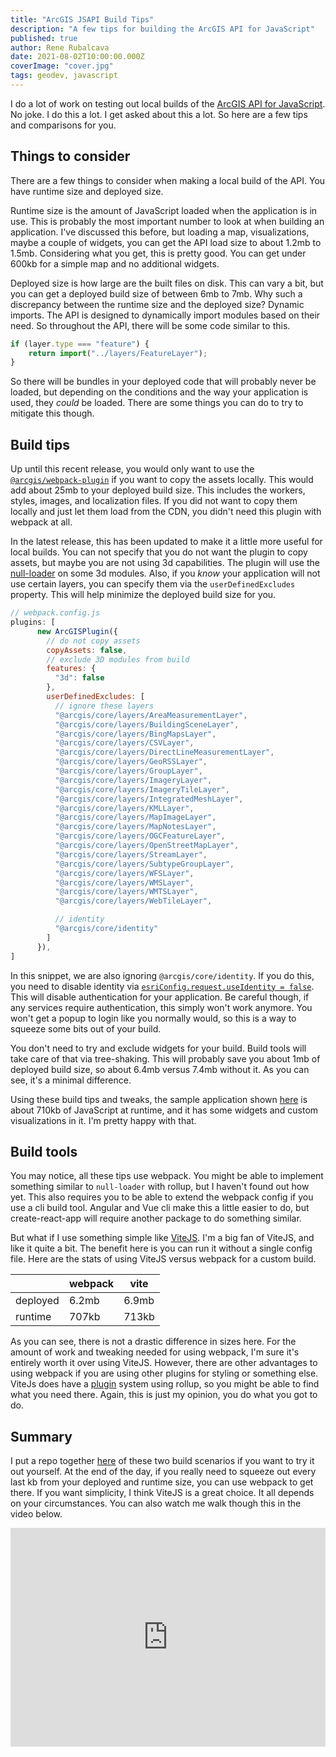```yaml
---
title: "ArcGIS JSAPI Build Tips"
description: "A few tips for building the ArcGIS API for JavaScript"
published: true
author: Rene Rubalcava
date: 2021-08-02T10:00:00.000Z
coverImage: "cover.jpg"
tags: geodev, javascript
---
```


I do a lot of work on testing out local builds of the [ArcGIS API for JavaScript](https://developers.arcgis.com/javascript/latest/). No joke. I do this a lot. I get asked about this a lot. So here are a few tips and comparisons for you.

## Things to consider

There are a few things to consider when making a local build of the API. You have runtime size and deployed size.

Runtime size is the amount of JavaScript loaded when the application is in use. This is probably the most important number to look at when building an application. I've discussed this before, but loading a map, visualizations, maybe a couple of widgets, you can get the API load size to about 1.2mb to 1.5mb. Considering what you get, this is pretty good. You can get under 600kb for a simple map and no additional widgets.

Deployed size is how large are the built files on disk. This can vary a bit, but you can get a deployed build size of between 6mb to 7mb. Why such a discrepancy between the runtime size and the deployed size? Dynamic imports. The API is designed to dynamically import modules based on their need. So throughout the API, there will be some code similar to this.

```js
if (layer.type === "feature") {
    return import("../layers/FeatureLayer");
}
```

So there will be bundles in your deployed code that will probably never be loaded, but depending on the conditions and the way your application is used, they _could_ be loaded. There are some things you can do to try to mitigate this though.

## Build tips

Up until this recent release, you would only want to use the [`@arcgis/webpack-plugin`](https://github.com/Esri/arcgis-webpack-plugin) if you want to copy the assets locally. This would add about 25mb to your deployed build size. This includes the workers, styles, images, and localization files. If you did not want to copy them locally and just let them load from the CDN, you didn't need this plugin with webpack at all.

In the latest release, this has been updated to make it a little more useful for local builds. You can not specify that you do not want the plugin to copy assets, but maybe you are not using 3d capabilities. The plugin will use the [null-loader](https://webpack.js.org/loaders/null-loader/) on some 3d modules. Also, if you _know_ your application will not use certain layers, you can specify them via the `userDefinedExcludes` property. This will help minimize the deployed build size for you.

```js
// webpack.config.js
plugins: [
      new ArcGISPlugin({
        // do not copy assets
        copyAssets: false,
        // exclude 3D modules from build
        features: {
          "3d": false
        },
        userDefinedExcludes: [
          // ignore these layers
          "@arcgis/core/layers/AreaMeasurementLayer",
          "@arcgis/core/layers/BuildingSceneLayer",
          "@arcgis/core/layers/BingMapsLayer",
          "@arcgis/core/layers/CSVLayer",
          "@arcgis/core/layers/DirectLineMeasurementLayer",
          "@arcgis/core/layers/GeoRSSLayer",
          "@arcgis/core/layers/GroupLayer",
          "@arcgis/core/layers/ImageryLayer",
          "@arcgis/core/layers/ImageryTileLayer",
          "@arcgis/core/layers/IntegratedMeshLayer",
          "@arcgis/core/layers/KMLLayer",
          "@arcgis/core/layers/MapImageLayer",
          "@arcgis/core/layers/MapNotesLayer",
          "@arcgis/core/layers/OGCFeatureLayer",
          "@arcgis/core/layers/OpenStreetMapLayer",
          "@arcgis/core/layers/StreamLayer",
          "@arcgis/core/layers/SubtypeGroupLayer",
          "@arcgis/core/layers/WFSLayer",
          "@arcgis/core/layers/WMSLayer",
          "@arcgis/core/layers/WMTSLayer",
          "@arcgis/core/layers/WebTileLayer",

          // identity
          "@arcgis/core/identity"
        ]
      }),
]
```

In this snippet, we are also ignoring `@arcgis/core/identity`. If you do this, you need to disable identity via [`esriConfig.request.useIdentity = false`](https://developers.arcgis.com/javascript/latest/api-reference/esri-config.html#request). This will disable authentication for your application. Be careful though, if any services require authentication, this simply won't work anymore. You won't get a popup to login like you normally would, so this is a way to squeeze some bits out of your build.

You don't need to try and exclude widgets for your build. Build tools will take care of that via tree-shaking. This will probably save you about 1mb of deployed build size, so about 6.4mb versus 7.4mb without it. As you can see, it's a minimal difference.

Using these build tips and tweaks, the sample application shown [here](https://github.com/Esri/jsapi-resources/tree/master/esm-samples/webpack) is about 710kb  of JavaScript at runtime, and it has some widgets and custom visualizations in it. I'm pretty happy with that.

## Build tools

You may notice, all these tips use webpack. You might be able to implement something similar to `null-loader` with rollup, but I haven't found out how yet. This also requires you to be able to extend the webpack config if you use a cli build tool. Angular and Vue cli make this a little easier to do, but create-react-app will require another package to do something similar.

But what if I use something simple like [ViteJS](https://vitejs.dev/). I'm a big fan of ViteJS, and like it quite a bit. The benefit here is you can run it without a single config file. Here are the stats of using ViteJS versus webpack for a custom build.

| | webpack | vite |
--- | --- | ---
|deployed|6.2mb|6.9mb|
|runtime|707kb|713kb|

As you can see, there is not a drastic difference in sizes here. For the amount of work and tweaking needed for using webpack, I'm sure it's entirely worth it over using ViteJS. However, there are other advantages to using webpack if you are using other plugins for styling or something else. ViteJs does have a [plugin](https://vitejs.dev/plugins/) system using rollup, so you might be able to find what you need there. Again, this is just my opinion, you do what you got to do.

## Summary

I put a repo together [here](https://github.com/odoe/arcgis-js-build-experiments) of these two build scenarios if you want to try it out yourself. At the end of the day, if you really need to squeeze out every last kb from your deployed and runtime size, you can use webpack to get there. If you want simplicity, I think ViteJS is a great choice. It all depends on your circumstances. You can also watch me walk though this in the video below.

<iframe width="100%" height="350" src="https://www.youtube.com/embed/VmzjaGfBRyo" title="YouTube video player" frameborder="0" allow="accelerometer; autoplay; clipboard-write; encrypted-media; gyroscope; picture-in-picture" allowfullscreen></iframe>
